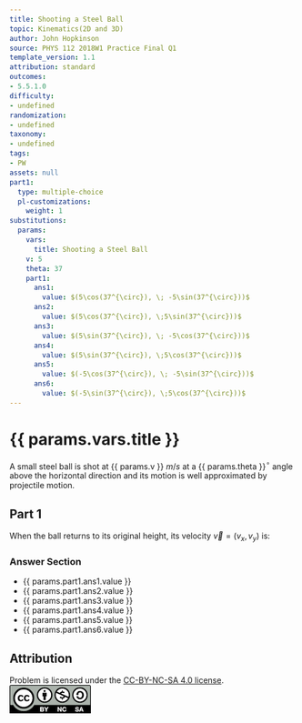 ```yaml
---
title: Shooting a Steel Ball
topic: Kinematics(2D and 3D)
author: John Hopkinson
source: PHYS 112 2018W1 Practice Final Q1
template_version: 1.1
attribution: standard
outcomes:
- 5.5.1.0
difficulty:
- undefined
randomization:
- undefined
taxonomy:
- undefined
tags:
- PW
assets: null
part1:
  type: multiple-choice
  pl-customizations:
    weight: 1
substitutions:
  params:
    vars:
      title: Shooting a Steel Ball
    v: 5
    theta: 37
    part1:
      ans1:
        value: $(5\cos(37^{\circ}), \; -5\sin(37^{\circ}))$
      ans2:
        value: $(5\cos(37^{\circ}), \;5\sin(37^{\circ}))$
      ans3:
        value: $(5\sin(37^{\circ}), \; -5\cos(37^{\circ}))$
      ans4:
        value: $(5\sin(37^{\circ}), \;5\cos(37^{\circ}))$
      ans5:
        value: $(-5\cos(37^{\circ}), \; -5\sin(37^{\circ}))$
      ans6:
        value: $(-5\sin(37^{\circ}), \;5\cos(37^{\circ}))$
---
```

# {{ params.vars.title }}
A small steel ball is shot at {{ params.v }} $m/s$ at a {{ params.theta }}$^{\circ}$ angle above the horizontal direction and its motion is well approximated by projectile motion.

## Part 1

When the ball returns to its original height, its velocity $\overrightarrow{v} = (v_x, v_y)$ is:

### Answer Section

- {{ params.part1.ans1.value }}
- {{ params.part1.ans2.value }}
- {{ params.part1.ans3.value }}
- {{ params.part1.ans4.value }}
- {{ params.part1.ans5.value }}
- {{ params.part1.ans6.value }}

## Attribution

Problem is licensed under the [CC-BY-NC-SA 4.0 license](https://creativecommons.org/licenses/by-nc-sa/4.0/).<br> ![The Creative Commons 4.0 license requiring attribution-BY, non-commercial-NC, and share-alike-SA license.](https://raw.githubusercontent.com/firasm/bits/master/by-nc-sa.png)